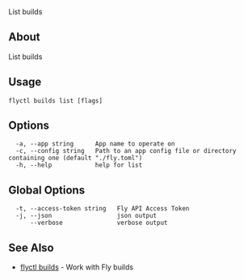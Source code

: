 <p class="font-medium tracking-tight text-gray-400 text-lg -mt-4 mb-9 pb-5 border-b">
  List builds
</p>

## About

List builds

## Usage

~~~
flyctl builds list [flags]
~~~

## Options

~~~
  -a, --app string      App name to operate on
  -c, --config string   Path to an app config file or directory containing one (default "./fly.toml")
  -h, --help            help for list
~~~

## Global Options

~~~
  -t, --access-token string   Fly API Access Token
  -j, --json                  json output
      --verbose               verbose output
~~~

## See Also

* [flyctl builds](/docs/flyctl/builds/)	 - Work with Fly builds


